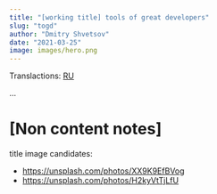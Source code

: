 ```yaml
---
title: "[working title] tools of great developers"
slug: "togd"
author: "Dmitry Shvetsov"
date: "2021-03-25"
image: images/hero.png
---
```


Translactions: [RU](/ru-togd)

...

# [Non content notes]

title image candidates:
* https://unsplash.com/photos/XX9K9EfBVog
* https://unsplash.com/photos/H2kyVtTjLfU
